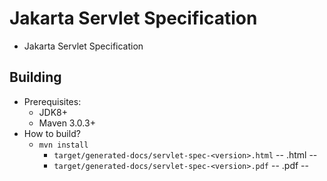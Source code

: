 Jakarta Servlet Specification
=============================

* Jakarta Servlet Specification

Building
--------

* Prerequisites:
  * JDK8+
  * Maven 3.0.3+
* How to build?
  * `mvn install`
    * `target/generated-docs/servlet-spec-<version>.html` -- .html --
    * `target/generated-docs/servlet-spec-<version>.pdf` -- .pdf --
